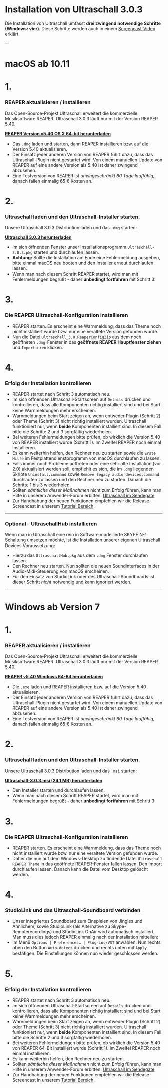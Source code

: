 # Installation von Ultraschall 3.0.3

Die Installation von Ultraschall umfasst **drei zwingend notwendige Schritte (Windows: vier)**. 
Diese Schritte werden auch in einem [Screencast-Video](https://youtu.be/RTshDTPBMes) erklärt.

--
# macOS ab 10.11

# 1.
### REAPER aktualisieren / installieren

Das Open-Source-Projekt Ultraschall erweitert die kommerzielle Musiksoftware REAPER. Ultraschall 3.0.3 läuft nur mit der Version REAPER 5.40. 

[**REAPER Version v5.40 OS X 64-bit herunterladen**](http://www.reaper.fm/files/5.x/reaper540_x86_64.dmg) 

- Das `.dmg` laden und starten, dann REAPER installieren bzw. auf die Version 5.40 aktualisieren.
- Der Einsatz jeder anderen Version von REAPER führt dazu, dass das Ultraschall-Plugin nicht gestartet wird. Von einem manuellen Update von REAPER auf eine andere Version als 5.40 ist daher zwingend abzusehen.
- Eine Testversion von REAPER ist *uneingeschränkt 60 Tage lauffähig*, danach fallen einmalig 65 € Kosten an.

# 2.
### Ultraschall laden und den Ultraschall-Installer starten.

Unsere Ultraschall 3.0.3 Distribution laden und das `.dmg` starten:

[**Ultraschall 3.0.3 herunterladen**](http://url.ultraschall-podcast.de/us303)

- Im sich öffnenden Fenster unser Installationsprogramm `Ultraschall-3.0.3.pkg` starten und durchlaufen lassen.
- **Achtung:** Sollte die Installation am Ende eine Fehlermeldung ausgeben, bitte einmal macOS neu booten und den Installer erneut durchlaufen lassen.
- Wenn man nach diesem Schritt REAPER startet, wird man mit Fehlermeldungen begrüßt - daher **unbedingt fortfahren** mit Schritt 3:

# 3.
### Die REAPER Ultraschall-Konfiguration installieren

- REAPER starten. Es erscheint eine Warnmeldung, dass das Theme noch nicht installiert wurde bzw. nur eine veraltete Version gefunden wurde.
- Nun die Datei `Ultraschall_3.0.ReaperConfigZip` aus dem noch geöffneten `.dmg`-Fenster in das **geöffnete REAPER Hauptfenster ziehen** und `Importieren` klicken.

# 4.
### Erfolg der Installation kontrollieren

- REAPER startet nach Schritt 3 automatisch neu.
- Im sich öffnenden Ultraschall-Startscreen auf `Details` drücken und kontrollieren, dass alle Komponenten richtig installiert sind und bei Start keine Warnmeldungen mehr erscheinen.
- Warnmeldungen beim Start zeigen an, wenn entweder Plugin (Schritt 2) oder Theme (Schritt 3) nicht richtig installiert wurden. Ultraschall funktioniert nur, wenn **beide** Komponenten installiert sind. In diesem Fall bitte die Schritte 2 und 3 sorgfältig wiederholen.
- Bei weiteren Fehlermeldungen bitte prüfen, ob wirklich die Version 5.40 von REAPER installiert wurde (Schritt 1). Im Zweifel REAPER noch einmal installieren.
- Es kann weiterhin helfen, den Rechner neu zu starten sowie die `Erste Hilfe` im Festplattendienstprogramm von macOS durchlaufen zu lassen.
- Falls immer noch Probleme auftreten oder eine sehr alte Installation (vor 2.0) aktualisiert werden soll, empfiehlt es sich, die im `.dmg` liegenden Skripte `Uninstall.command` sowie `Remove legacy audio devices.command` durchlaufen zu lassen und den Rechner neu zu starten. Danach die Schritte 1 bis 3 wiederholen.
- Sollten *sämtliche dieser Maßnahmen* nicht zum Erfolg führen, kann man Hilfe in unserem Anwender-Forum erbitten: [Ultraschall im Sendegate](https://sendegate.de/c/ultraschall)
- Zur Handhabung der neuen Funktionen empfehlen wir die Release-Screencast in unserem [Tutorial Bereich](http://ultraschall.fm/tutorials/).

----

### Optional - UltraschallHub installieren
Wenn man in Ultraschall eine rein in Software modellierte SKYPE N-1 Schaltung umsetzen möchte, ist die Installation unserer eigenen Ultraschall Devices Voraussetzung:

- Hierzu das `UltraschallHub.pkg` aus dem `.dmg` Fenster durchlaufen lassen.
- Den Rechner neu starten. Nun sollten die neuen Soundinterfaces in der Audio-Midi-Steuerung von macOS erscheinen.
- Für den Einsatz von StudioLink oder des Ultraschall-Soundboards ist dieser Schritt *nicht* notwendig und kann ignoriert werden.


----
# Windows ab Version 7


# 1.
### REAPER aktualisieren / installieren

Das Open-Source-Projekt Ultraschall erweitert die kommerzielle Musiksoftware REAPER. Ultraschall 3.0.3 läuft nur mit der Version REAPER 5.40. 

[**REAPER v5.40 Windows 64-Bit herunterladen**](http://www.reaper.fm/files/5.x/reaper540_x64-install.exe) 

- Die `.exe` laden und REAPER installieren bzw. auf die Version 5.40 aktualisieren.
- Der Einsatz jeder anderen Version von REAPER führt dazu, dass das Ultraschall-Plugin nicht gestartet wird. Von einem manuellen Update von REAPER auf eine andere Version als 5.40 ist daher zwingend abzusehen.
- Eine Testversion von REAPER ist *uneingeschränkt 60 Tage lauffähig*, danach fallen einmalig 65 € Kosten an.

# 2.
### Ultraschall laden und den Ultraschall-Installer starten.

Unsere Ultraschall 3.0.3 Distribution laden und das `.msi` starten:

[**Ultraschall-3.0.3.msi (24.1 MB) herunterladen**](http://url.ultraschall-podcast.de/us303win)

- Den Installer starten und durchlaufen lassen.
- Wenn man nach diesem Schritt REAPER startet, wird man mit Fehlermeldungen begrüßt - daher **unbedingt fortfahren** mit Schritt 3:

# 3.
### Die REAPER Ultraschall-Konfiguration installieren

- REAPER starten. Es erscheint eine Warnmeldung, dass das Theme noch nicht installiert wurde bzw. nur eine veraltete Version gefunden wurde.
- Daher die nun auf dem Windows-Desktop zu findende Datei `Ultraschall REAPER Theme` in das geöffnete REAPER-Fenster fallen lassen. Den Import durchlaufen lassen. Danach kann die Datei vom Desktop gelöscht werden.

# 4.
### StudioLink und das Ultraschall-Soundboard verbinden

- Unser integriertes Soundboard zum Einspielen von Jingles und Ähnlichem, sowie StudioLink (als Alternative zu Skype-Remoterecordings) und StudioLink OnAir wird automatisch installiert. Man muss dies jedoch REAPER einmalig nach der Installation mitteilen: 
- Im Menü `Options | Preferences… | Plug-ins/VST` anwählen. Nun rechts oben den Button `Auto-detect` drücken und rechts unten mit `Apply` bestätigen. Die Einstellungen können nun wieder geschlossen werden.

# 5.
### Erfolg der Installation kontrollieren

- REAPER startet nach Schritt 3 automatisch neu.
- Im sich öffnenden Ultraschall-Startscreen auf `Details` drücken und kontrollieren, dass alle Komponenten richtig installiert sind und bei Start keine Warnmeldungen mehr erscheinen.
- Warnmeldungen beim Start zeigen an, wenn entweder Plugin (Schritt 2) oder Theme (Schritt 3) nicht richtig installiert wurden. Ultraschall funktioniert nur, wenn **beide** Komponenten installiert sind. In diesem Fall bitte die Schritte 2 und 3 sorgfältig wiederholen.
- Bei weiteren Fehlermeldungen bitte prüfen, ob wirklich die Version 5.40 von REAPER 64-Bit installiert wurde (Schritt 1). Im Zweifel REAPER noch einmal installieren.
- Es kann weiterhin helfen, den Rechner neu zu starten.
- Sollten *sämtliche dieser Maßnahmen* nicht zum Erfolg führen, kann man Hilfe in unserem Anwender-Forum erbitten: [Ultraschall im Sendegate](https://sendegate.de/c/ultraschall)
- Zur Handhabung der neuen Funktionen empfehlen wir die Release-Screencast in unserem [Tutorial Bereich](http://ultraschall.fm/tutorials/).
